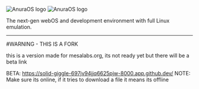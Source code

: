 ![AnuraOS logo](/assets/logo_dark.png#gh-light-mode-only)
![AnuraOS logo](/assets/logo_light.png#gh-dark-mode-only)

The next-gen webOS and development environment with full Linux emulation.

---

#WARNING - THIS IS A FORK

this is a version made for mesalabs.org, its not ready yet but there will be a beta link

BETA: https://solid-giggle-697jv94jjq6625pjw-8000.app.github.dev/
NOTE: Make sure its online, if it tries to download a file it means its offline
